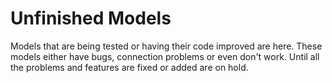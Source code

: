 # Unfinished Models

Models that are being tested or having their code improved are here. These models either have bugs, connection problems or even don't work. Until all the problems and features are fixed or added are on hold.
